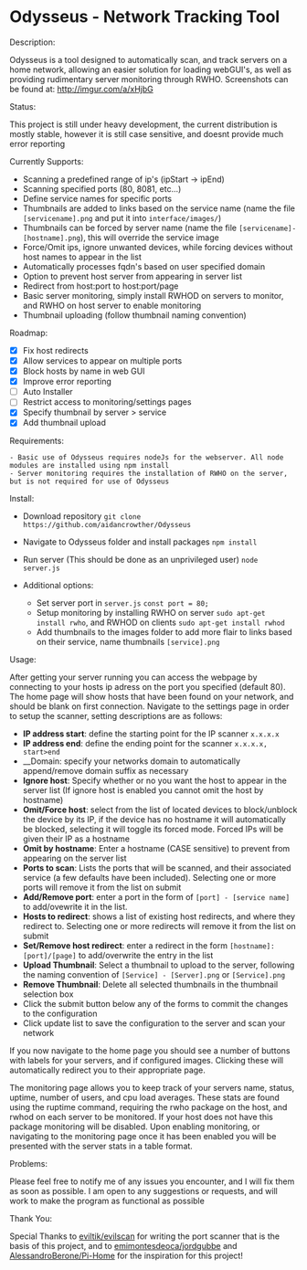 # Odysseus - Network Tracking Tool

Description:

  Odysseus is a tool designed to automatically scan, and track servers on a home network, allowing an easier solution for loading webGUI's, as well as providing rudimentary server monitoring through RWHO. Screenshots can be found at: http://imgur.com/a/xHjbG
  
Status:
  
   This project is still under heavy development, the current distribution is mostly stable, however it is still case sensitive, and doesnt provide much error reporting
   
   Currently Supports:
   
   - Scanning a predefined range of ip's (ipStart -> ipEnd)
   - Scanning specified ports (80, 8081, etc...)
   - Define service names for specific ports
   - Thumbnails are added to links based on the service name (name the file `[servicename].png` and put it into `interface/images/`)
   - Thumbnails can be forced by server name (name the file `[servicename]-[hostname].png`), this will override the service image
   - Force/Omit ips, ignore unwanted devices, while forcing devices without host names to appear in the list
   - Automatically processes fqdn's based on user specified domain
   - Option to prevent host server from appearing in server list
   - Redirect from host:port to host:port/page
   - Basic server monitoring, simply install RWHOD on servers to monitor, and RWHO on host server to enable monitoring
   - Thumbnail uploading (follow thumbnail naming convention)
   
Roadmap:

   - [x] Fix host redirects
   - [x] Allow services to appear on multiple ports
   - [x] Block hosts by name in web GUI
   - [x] Improve error reporting
   - [ ] Auto Installer
   - [ ] Restrict access to monitoring/settings pages
   - [x] Specify thumbnail by server > service
   - [x] Add thumbnail upload
   
Requirements:

    - Basic use of Odysseus requires nodeJs for the webserver. All node modules are installed using npm install
    - Server monitoring requires the installation of RWHO on the server, but is not required for use of Odysseus
   
Install:

   - Download repository
     `git clone https://github.com/aidancrowther/Odysseus`
     
   - Navigate to Odysseus folder and install packages
     `npm install`
     
   - Run server (This should be done as an unprivileged user)
     `node server.js`
     
   - Additional options:
   
      - Set server port in `server.js` `const port = 80;`
      - Setup monitoring by installing RWHO on server `sudo apt-get install rwho`, and RWHOD on clients `sudo apt-get install rwhod`
      - Add thumbnails to the images folder to add more flair to links based on their service, name thumbnails `[service].png`
      
Usage:

   After getting your server running you can access the webpage by connecting to your hosts ip adress on the port you specified (default 80). The home page will show hosts that have been found on your network, and should be blank on first connection. Navigate to the settings page in order to setup the scanner, setting descriptions are as follows:
   
   - __IP address start__: define the starting point for the IP scanner `x.x.x.x`
   - __IP address end__: define the ending point for the scanner `x.x.x.x, start>end`
   - __Domain: specify your networks domain to automatically append/remove domain suffix as necessary
   - __Ignore host__: Specify whether or no you want the host to appear in the server list (If ignore host is enabled you cannot omit the host by hostname)
   - __Omit/Force host__: select from the list of located devices to block/unblock the device by its IP, if the device has no hostname it will automatically be blocked, selecting it will toggle its forced mode. Forced IPs will be given their IP as a hostname
   - __Omit by hostname__: Enter a hostname (CASE sensitive) to prevent from appearing on the server list
   - __Ports to scan__: Lists the ports that will be scanned, and their associated service (a few defaults have been included). Selecting one or more ports will remove it from the list on submit
   - __Add/Remove port__: enter a port in the form of `[port] - [service name]` to add/ovewrite it in the list.
   - __Hosts to redirect__: shows a list of existing host redirects, and where they redirect to. Selecting one or more redirects will remove it from the list on submit
   - __Set/Remove host redirect__: enter a redirect in the form `[hostname]:[port]/[page]` to add/overwrite the entry in the list
   - __Upload Thumbnail__: Select a thumbnail to upload to the server, following the naming convention of `[Service] - [Server].png` or `[Service].png`
   - __Remove Thumbnail__: Delete all selected thumbnails in the thumbnail selection box
   - Click the submit button below any of the forms to commit the changes to the configuration
   - Click update list to save the configuration to the server and scan your network
   
If you now navigate to the home page you should see a number of buttons with labels for your servers, and if configured images. Clicking these will automatically redirect you to their appropriate page.

The monitoring page allows you to keep track of your servers name, status, uptime, number of users, and cpu load averages. These stats are found using the ruptime command, requiring the rwho package on the host, and rwhod on each server to be monitored. If your host does not have this package monitoring will be disabled. Upon enabling monitoring, or navigating to the monitoring page once it has been enabled you will be presented with the server stats in a table format.
      
Problems:

   Please feel free to notify me of any issues you encounter, and I will fix them as soon as possible. I am open to any suggestions or requests, and will work to make the program as functional as possible
   
Thank You:

   Special Thanks to [eviltik/evilscan](https://github.com/eviltik/evilscan) for writing the port scanner that is the basis of this project, and to [emimontesdeoca/jordgubbe](https://github.com/emimontesdeoca/jordgubbe) and [AlessandroBerone/Pi-Home](https://github.com/AlessandroBerrone/Pi-Home) for the inspiration for this project!
    
